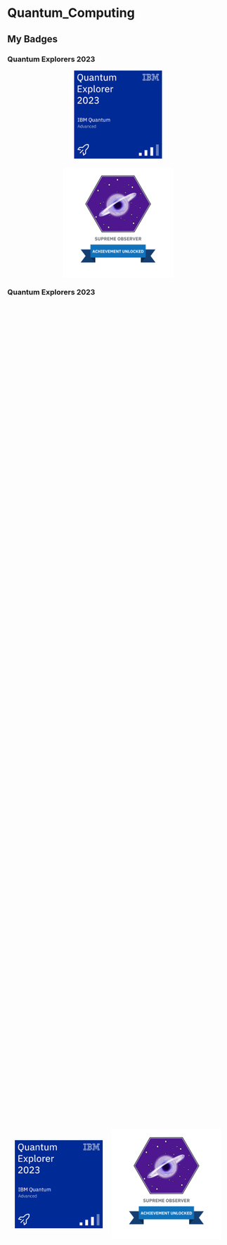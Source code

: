 # Quantum_Computing

## My Badges

### Quantum Explorers 2023
<div style="display: flex; flex-direction: column; align-items: center;">
    <img src="./_badges/quantum-explorer-2023-advanced.png" width="200" style="margin-bottom: 10px;">
    <img src="./_badges/badge_quantum_explorers_2023.png" width="250" style="margin-top: 10px;">
</div>

### Quantum Explorers 2023

<div style="display: flex; justify-content: center; align-items: center; height: 100vh;">
    <img src="./_badges/quantum-explorer-2023-advanced.png" width="200" style="margin-right: 10px;">
    <img src="./_badges/badge_quantum_explorers_2023.png" width="250" style="margin-left: 10px;">
</div>


### Quantum Explorers 2023

<div style="display: flex; justify-content: center; align-items: center; height: 100vh; flex-direction: column;">
    <img src="./_badges/quantum-explorer-2023-advanced.png" width="200" style="margin-bottom: 10px;">
    <img src="./_badges/badge_quantum_explorers_2023.png" width="250" style="margin-top: 10px;">
</div>

### Quantum Explorers 2023

<div style="display: flex; justify-content: center; align-items: center; height: 300px; position: relative;">
    <img src="./_badges/quantum-explorer-2023-advanced.png" width="200" style="position: absolute; top: 50%; transform: translateY(-50%); margin-right: 10px;">
    <img src="./_badges/badge_quantum_explorers_2023.png" width="250" style="position: absolute; top: 50%; transform: translateY(-50%); margin-left: 10px; left: 220px;">
</div>


### Summer School 2023
<div style="display: flex; flex-direction: column; align-items: center;">
    <img src="./_badges/qiskit-global-summer-school-2023-quantum-excellence.png" width="200">
</div>
